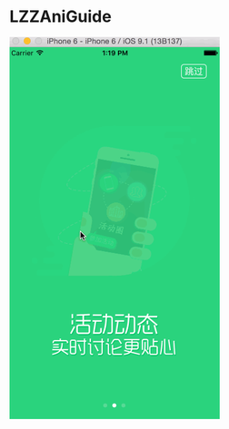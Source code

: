 # LZZAniGuide

![image](https://raw.githubusercontent.com/IOSLZZ/LZZAniGuide/master/Untitled4.gif) 



